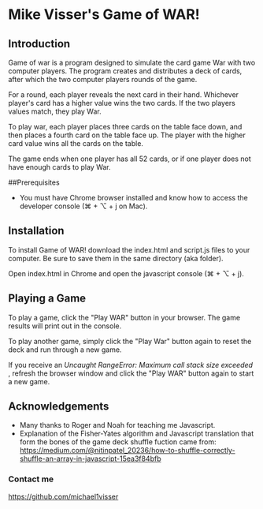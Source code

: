  Mike Visser's Game of WAR!
 ==========================

## Introduction 

Game of war is a program designed to simulate the card game War with two computer players. The program creates and distributes a deck of cards, after which the two computer players rounds of the game. 

For a round, each player reveals the next card in their hand. Whichever player's card has a higher value wins the two cards. If the two players values match, they play War. 

To play war, each player places three cards on the table face down, and then places a fourth card on the table face up. The player with the higher card value wins all the cards on the table. 

The game ends when one player has all 52 cards, or if one player does not have enough cards to play War.

##Prerequisites

* You must have Chrome browser installed and know how to access the developer console (⌘ + ⌥ + j on Mac).

## Installation

To install Game of WAR! download the index.html and script.js files to your computer. Be sure to save them in the same directory (aka folder).

Open index.html in Chrome and open the javascript console (⌘ + ⌥ + j).

## Playing a Game

To play a game, click the "Play WAR" button in your browser. The game results will print out in the console. 

To play another game, simply click the "Play War" button again to reset the deck and run through a new game. 

If you receive an _Uncaught RangeError: Maximum call stack size exceeded_ , refresh the browser window and click the "Play WAR" button again to start a new game. 

## Acknowledgements

* Many thanks to Roger and Noah for teaching me Javascript.
* Explanation of the Fisher-Yates algorithm and Javascript translation that form the bones of the game deck shuffle fuction came from:
    https://medium.com/@nitinpatel_20236/how-to-shuffle-correctly-shuffle-an-array-in-javascript-15ea3f84bfb

### Contact me
https://github.com/michael1visser